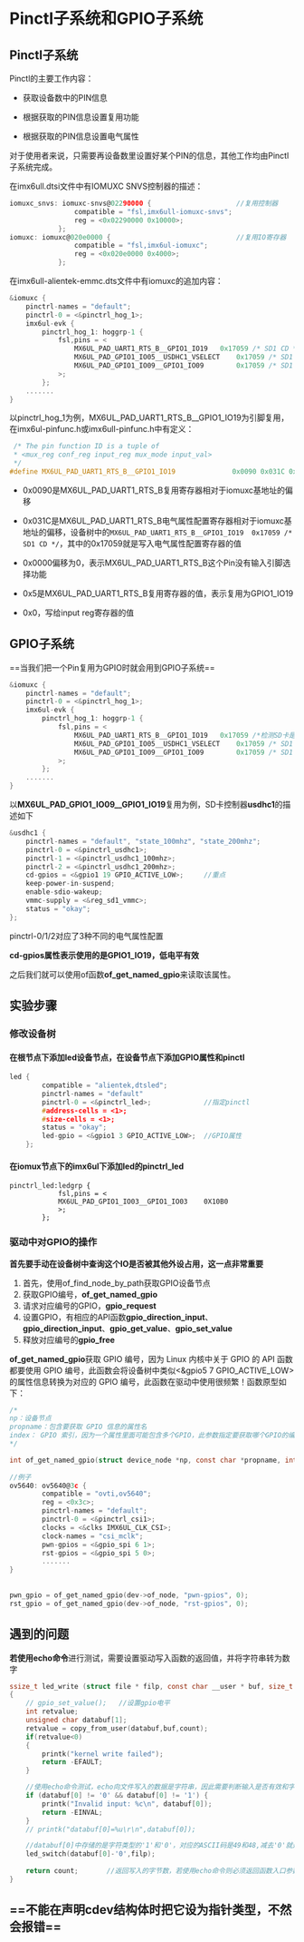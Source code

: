# Pinctl子系统和GPIO子系统



## Pinctl子系统

Pinctl的主要工作内容：

- 获取设备数中的PIN信息

- 根据获取的PIN信息设置复用功能

- 根据获取的PIN信息设置电气属性

对于使用者来说，只需要再设备数里设置好某个PIN的信息，其他工作均由Pinctl子系统完成。

在imx6ull.dtsi文件中有IOMUXC SNVS控制器的描述：

```c
iomuxc_snvs: iomuxc-snvs@02290000 {						//复用控制器
				compatible = "fsl,imx6ull-iomuxc-snvs";
				reg = <0x02290000 0x10000>;
			};
iomuxc: iomuxc@020e0000 {								//复用IO寄存器
				compatible = "fsl,imx6ul-iomuxc";
				reg = <0x020e0000 0x4000>;
			};
```

在imx6ull-alientek-emmc.dts文件中有iomuxc的追加内容：

```c
&iomuxc {
	pinctrl-names = "default";
	pinctrl-0 = <&pinctrl_hog_1>;
	imx6ul-evk {
		pinctrl_hog_1: hoggrp-1 {
			fsl,pins = <
				MX6UL_PAD_UART1_RTS_B__GPIO1_IO19	0x17059 /* SD1 CD */
				MX6UL_PAD_GPIO1_IO05__USDHC1_VSELECT	0x17059 /* SD1 VSELECT */
				MX6UL_PAD_GPIO1_IO09__GPIO1_IO09        0x17059 /* SD1 RESET */
			>;
		};
	.......
}
```

以pinctrl_hog_1为例，MX6UL_PAD_UART1_RTS_B__GPIO1_IO19为引脚复用，在imx6ul-pinfunc.h或imx6ull-pinfunc.h中有定义：

```c
 /* The pin function ID is a tuple of
 * <mux_reg conf_reg input_reg mux_mode input_val>
 */
#define MX6UL_PAD_UART1_RTS_B__GPIO1_IO19              0x0090 0x031C 0x0000 0x5 0x0
```

- 0x0090是MX6UL_PAD_UART1_RTS_B复用寄存器相对于iomuxc基地址的偏移
- 0x031C是MX6UL_PAD_UART1_RTS_B电气属性配置寄存器相对于iomuxc基地址的偏移，设备树中的`MX6UL_PAD_UART1_RTS_B__GPIO1_IO19	0x17059 /* SD1 CD */`，其中的0x17059就是写入电气属性配置寄存器的值

- 0x0000偏移为0，表示MX6UL_PAD_UART1_RTS_B这个Pin没有输入引脚选择功能
- 0x5是MX6UL_PAD_UART1_RTS_B复用寄存器的值，表示复用为GPIO1_IO19
- 0x0，写给input reg寄存器的值





## GPIO子系统

==当我们把一个Pin复用为GPIO时就会用到GPIO子系统==

```c
&iomuxc {
	pinctrl-names = "default";
	pinctrl-0 = <&pinctrl_hog_1>;
	imx6ul-evk {
		pinctrl_hog_1: hoggrp-1 {
			fsl,pins = <
				MX6UL_PAD_UART1_RTS_B__GPIO1_IO19	0x17059 /*检测SD卡是否插入*/
				MX6UL_PAD_GPIO1_IO05__USDHC1_VSELECT	0x17059 /* SD1 VSELECT */
				MX6UL_PAD_GPIO1_IO09__GPIO1_IO09        0x17059 /* SD1 RESET */
			>;
		};
	.......
}
```

以**MX6UL_PAD_GPIO1_IO09__GPIO1_IO19**复用为例，SD卡控制器**usdhc1**的描述如下

```c
&usdhc1 {
	pinctrl-names = "default", "state_100mhz", "state_200mhz";
	pinctrl-0 = <&pinctrl_usdhc1>;
	pinctrl-1 = <&pinctrl_usdhc1_100mhz>;
	pinctrl-2 = <&pinctrl_usdhc1_200mhz>;
	cd-gpios = <&gpio1 19 GPIO_ACTIVE_LOW>;		//重点
	keep-power-in-suspend;
	enable-sdio-wakeup;
	vmmc-supply = <&reg_sd1_vmmc>;
	status = "okay";
};
```

pinctrl-0/1/2对应了3种不同的电气属性配置

**cd-gpios属性表示使用的是GPIO1_IO19，低电平有效**

之后我们就可以使用of函数**of_get_named_gpio**来读取该属性。





## 实验步骤



### 修改设备树

#### 在根节点下添加led设备节点，在设备节点下添加GPIO属性和pinctl

```c
led	{
		compatible = "alientek,dtsled";
		pinctrl-names = "default"
		pinctrl-0 = <&pinctrl_led>;				//指定pinctl
		#address-cells = <1>;
		#size-cells = <1>;
		status = "okay";
		led-gpio = <&gpio1 3 GPIO_ACTIVE_LOW>;	//GPIO属性	
	};
```



#### 在iomux节点下的imx6ul下添加led的pinctrl_led

```
pinctrl_led:ledgrp {
			fsl,pins = <
			MX6UL_PAD_GPIO1_IO03__GPIO1_IO03	0X10B0
			>;
		};
```











### 驱动中对GPIO的操作

**首先要手动在设备树中查询这个IO是否被其他外设占用，这一点非常重要**

1. 首先，使用of_find_node_by_path获取GPIO设备节点
2. 获取GPIO编号，**of_get_named_gpio**
3. 请求对应编号的GPIO，**gpio_request**
4. 设置GPIO，有相应的API函数**gpio_direction_input**、**gpio_direction_input**、**gpio_get_value**、**gpio_set_value**
5. 释放对应编号的**gpio_free**





**of_get_named_gpio**获取 GPIO 编号，因为 Linux 内核中关于 GPIO 的 API 函数都要使用 GPIO 编号，此函数会将设备树中类似<&gpio5 7 GPIO_ACTIVE_LOW>的属性信息转换为对应的 GPIO 编号，此函数在驱动中使用很频繁！函数原型如下：

```c
/*
np：设备节点
propname：包含要获取 GPIO 信息的属性名
index： GPIO 索引，因为一个属性里面可能包含多个GPIO，此参数指定要获取哪个GPIO的编号，如果只有一个 GPIO 信息的话此参数为 0。
*/

int of_get_named_gpio(struct device_node *np, const char *propname, int index)
    
//例子
ov5640: ov5640@3c {
		compatible = "ovti,ov5640";
		reg = <0x3c>;
		pinctrl-names = "default";
		pinctrl-0 = <&pinctrl_csi1>;
		clocks = <&clks IMX6UL_CLK_CSI>;
		clock-names = "csi_mclk";
		pwn-gpios = <&gpio_spi 6 1>;
		rst-gpios = <&gpio_spi 5 0>;
    	.......
}
    
    
pwn_gpio = of_get_named_gpio(dev->of_node, "pwn-gpios", 0);
rst_gpio = of_get_named_gpio(dev->of_node, "rst-gpios", 0);

```





## 遇到的问题

**若使用echo命令**进行测试，需要设置驱动写入函数的返回值，并将字符串转为数字

```c
ssize_t led_write (struct file * filp, const char __user * buf, size_t count, loff_t * ppos)
{
    // gpio_set_value();   //设置gpio电平
    int retvalue;
    unsigned char databuf[1];
    retvalue = copy_from_user(databuf,buf,count);
    if(retvalue<0)
    {
        printk("kernel write failed");
        return -EFAULT;
    }

    //使用echo命令测试，echo向文件写入的数据是字符串，因此需要判断输入是否有效和字符串转换
    if (databuf[0] != '0' && databuf[0] != '1') {
        printk("Invalid input: %c\n", databuf[0]);
        return -EINVAL;
    }
    // printk("databuf[0]=%u\r\n",databuf[0]);

    //databuf[0]中存储的是字符类型的'1'和'0'，对应的ASCII码是49和48,减去'0'就是实际数字了
    led_switch(databuf[0]-'0',filp);         
    
    return count;		//返回写入的字节数，若使用echo命令则必须返回函数入口参数size_t count，否则会重复执行
}
```



## ==**不能在声明cdev结构体时把它设为指针类型，不然会报错**==
